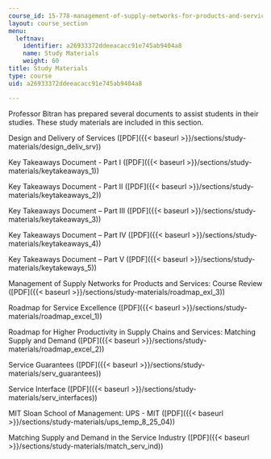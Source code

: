 ```yaml
---
course_id: 15-778-management-of-supply-networks-for-products-and-services-summer-2004
layout: course_section
menu:
  leftnav:
    identifier: a26933372ddeeacacc91e745ab9404a8
    name: Study Materials
    weight: 60
title: Study Materials
type: course
uid: a26933372ddeeacacc91e745ab9404a8

---
```


Professor Bitran has prepared several documents to assist students in their studies. These study materials are included in this section.

Design and Delivery of Services ([PDF]({{< baseurl >}}/sections/study-materials/design_deliv_srv))

Key Takeaways Document - Part I ([PDF]({{< baseurl >}}/sections/study-materials/keytakeaways_1))

Key Takeaways Document - Part II ([PDF]({{< baseurl >}}/sections/study-materials/keytakeaways_2))

Key Takeaways Document – Part III ([PDF]({{< baseurl >}}/sections/study-materials/keytakeaways_3))

Key Takeaways Document – Part IV ([PDF]({{< baseurl >}}/sections/study-materials/keytakeaways_4))

Key Takeaways Document – Part V ([PDF]({{< baseurl >}}/sections/study-materials/keytakeways_5))

Management of Supply Networks for Products and Services: Course Review ([PDF]({{< baseurl >}}/sections/study-materials/roadmap_exl_3))

Roadmap for Service Excellence ([PDF]({{< baseurl >}}/sections/study-materials/roadmap_excel_1))

Roadmap for Higher Productivity in Supply Chains and Services: Matching Supply and Demand ([PDF]({{< baseurl >}}/sections/study-materials/roadmap_excel_2))

Service Guarantees ([PDF]({{< baseurl >}}/sections/study-materials/serv_guarantees))

Service Interface ([PDF]({{< baseurl >}}/sections/study-materials/serv_interfaces))

MIT Sloan School of Management: UPS - MIT ([PDF]({{< baseurl >}}/sections/study-materials/ups_temp_8_25_04))

Matching Supply and Demand in the Service Industry ([PDF]({{< baseurl >}}/sections/study-materials/match_serv_ind))